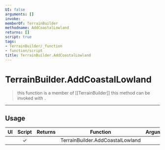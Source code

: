```yaml
---
UI: false
arguments: []
invoke: .
memberOf: TerrainBuilder
methodname: AddCoastalLowland
returns: []
script: true
tags:
- TerrainBuilder/_function
- function/script
title: TerrainBuilder.AddCoastalLowland
---
```

# TerrainBuilder.AddCoastalLowland
> this function is a member of [[TerrainBuilder]]
> this method can be invoked with `.`
-----
## Usage
|  UI | Script | Returns | Function | Arguments |
|:---:|:------:|-------:|:--------:|:---------|
| |✓||TerrainBuilder.AddCoastalLowland||
